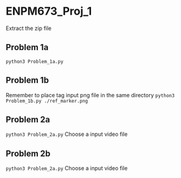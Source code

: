 # ENPM673_Proj_1
Extract the zip file
## Problem 1a
`python3 Problem_1a.py`
## Problem 1b
Remember to place tag input png file in the same directory 
`python3 Problem_1b.py ./ref_marker.png`
## Problem 2a
`python3 Problem_2a.py`
Choose a input video file
## Problem 2b
`python3 Problem_2a.py`
Choose a input video file

